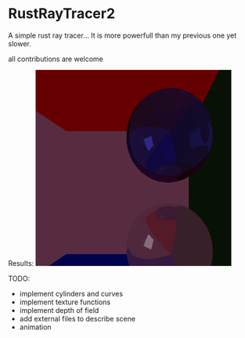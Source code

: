 # RustRayTracer2

A simple rust ray tracer... It is more powerfull than my previous one yet slower. 

    
 all contributions are welcome

Results:
![render](result.png)

TODO:
  - implement cylinders and curves
  - implement texture functions
  - implement depth of field
  - add external files to describe scene
  - animation
